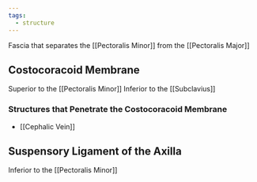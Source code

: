 ```yaml
---
tags:
  - structure
---
```

Fascia that separates the [[Pectoralis Minor]] from the [[Pectoralis Major]]

## Costocoracoid  Membrane
Superior to the [[Pectoralis Minor]]
Inferior to the [[Subclavius]]

### Structures that Penetrate the Costocoracoid Membrane
- [[Cephalic Vein]]

## Suspensory Ligament of the Axilla
Inferior to the [[Pectoralis Minor]]